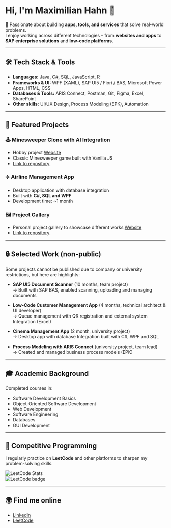 # Hi, I'm Maximilian Hahn 👋  

🚀 Passionate about building **apps, tools, and services** that solve real-world problems.  
I enjoy working across different technologies – from **websites and apps** to **SAP enterprise solutions** and **low-code platforms**.  

---

## 🛠️ Tech Stack & Tools
- **Languages:** Java, C#, SQL, JavaScript, R  
- **Frameworks & UI:** WPF (XAML), SAP UI5 / Fiori / BAS, Microsoft Power Apps, HTML, CSS  
- **Databases & Tools:** ARIS Connect, Postman, Git, Figma, Excel, SharePoint  
- **Other skills:** UI/UX Design, Process Modeling (EPK), Automation  

---

## 📂 Featured Projects

### 🕹️ Minesweeper Clone with AI Integration
- Hobby project [Website](https://maximilian2306.github.io/Minesweeper_AI_v2)  
- Classic Minesweeper game built with Vanilla JS 
- [Link to repository](https://github.com/Maximilian2306/Minesweeper_AI_v2) 

### ✈️ Airline Management App  
- Desktop application with database integration  
- Built with **C#, SQL and WPF**  
- Development time: ~1 month   

### 🖼️ Project Gallery
- Personal project gallery to showcase different works [Website](https://maximilian2306.github.io/Project-Gallery)  
- [Link to repository](https://github.com/Maximilian2306/Project-Gallery)

---

## 🔒 Selected Work (non-public)
Some projects cannot be published due to company or university restrictions, but here are highlights:  

- **SAP UI5 Document Scanner** (10 months, team project)  
  → Built with SAP BAS, enabled scanning, uploading and managing documents  

- **Low-Code Customer Management App** (4 months, technical architect & UI developer)  
  → Queue management with QR registration and external system Integration (Excel)  

- **Cinema Management App** (2 month, university project)  
  → Desktop app with database Integration built with C#, WPF and SQL  

- **Process Modeling with ARIS Connect** (university project, team lead)   
  → Created and managed business process models (EPK)    

---

## 🎓 Academic Background
Completed courses in:  
- Software Development Basics  
- Object-Oriented Software Development  
- Web Development  
- Software Engineering  
- Databases  
- GUI Development  

---

## 🧩 Competitive Programming
I regularly practice on **LeetCode** and other platforms to sharpen my problem-solving skills.  

![LeetCode Stats](https://leetcard.jacoblin.cool/Maxi_Lead_Coder?theme=dark&ext=heatmap)   
![LeetCode badge](https://img.shields.io/badge/Maxi_Lead_Coder-orange?logo=leetcode)

---

## 🌍 Find me online
- [LinkedIn](www.linkedin.com/in/maximilian-hahn-2306aabc)  
- [LeetCode](https://leetcode.com/u/Maxi_Lead_Coder/)   


<!---
Maximilian2306/Maximilian2306 is a ✨ special ✨ repository because its `README.md` (this file) appears on your GitHub profile.
You can click the Preview link to take a look at your changes.
--->
